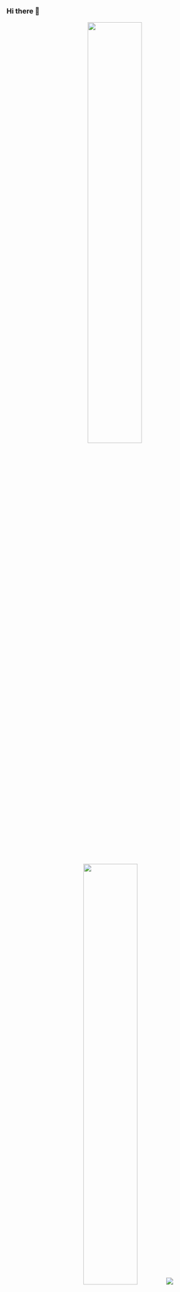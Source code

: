 ### Hi there 👋

<p align="center">
  <img height="50%" width="auto" src ="https://github-readme-stats.vercel.app/api?username=marcbrigham&show_icons=true&count_private=true&theme=darcula&hide_border=true&hide=issues,contribs&bg_color=00000000">
  <img height="50%" width="auto" src ="https://github-readme-stats.vercel.app/api/top-langs/?username=marcbrigham&layout=compact&hide_border=true&theme=darcula&bg_color=00000000&langs_count=6&hide=jupyter%20notebook,tex,css,php">
  <img src ="https://github-readme-streak-stats.herokuapp.com?user=marcbrigham&theme=darcula&hide_border=true&background=FFFFFF00">
  <br>
  <br>
  <a href="https://www.buymeacoffee.com/marcbrigham"> <img align="center" src="https://cdn.buymeacoffee.com/buttons/v2/default-orange.png" height="50" width="210" alt="marcbrigham" /></a>
</p>

[![GitHub Streak](https://github-readme-streak-stats.herokuapp.com?user=marcbrigham&theme=vue-dark)](https://git.io/streak-stats)

<!--

Here are some ideas to get you started:

- 🔭 I’m currently working on ...
- 🌱 I’m currently learning ...
- 👯 I’m looking to collaborate on ...
- 🤔 I’m looking for help with ...
- 💬 Ask me about ...
- 📫 How to reach me: ...
- 😄 Pronouns: ...
- ⚡ Fun fact: ...
-->
